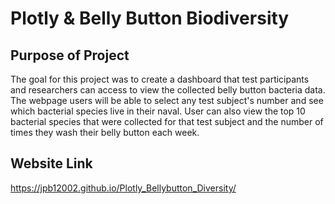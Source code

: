 # Plotly & Belly Button Biodiversity

## Purpose of Project
The goal for this project was to create a dashboard that test participants and researchers can access to view the collected belly button bacteria data. The webpage users will be able to select any test subject's number and see which bacterial species live in their naval. User can also view the top 10 bacterial species that were collected for that test subject and the number of times they wash their belly button each week. 

## Website Link
https://jpb12002.github.io/Plotly_Bellybutton_Diversity/
